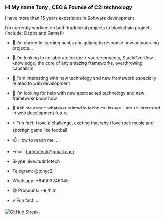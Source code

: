 ### Hi My name Tony , CEO & Founde of C2i technology
I have more than 15 years experience in Software development 

 I’m currently working on both traddional projects to blockchain projects (include: Dapps and Gamefi)
- 🌱 I’m currently learning nestjs and golang to response new outsourcing projects...
- 👯 I’m looking to collaborate on open-source projects, StackOverflow knowledge, the core of any amazing frameworks, overthrowing capitalism
- 👯 I'am interesting with new technology and new framework especially related to web development
- 🤔 I’m looking for help with new approached technology and new framewokr know how
- 💬 Ask me about: whatever related to technical issues. i am so interested in web development future 
- ⚡ Fun fact: I love a challenge, exciting that why i love rock music and sportign game like football 


- 📫 How to reach me: ...
- Email: tudnfotech@gmail.com
- Skype: live:.tudnfotech
- Telegram: @tonyc2i
- Whatsapp: +84903246045


- 😄 Pronouns: He /him
- ⚡ Fun fact: ...

[![GitHub Streak](https://github-readme-streak-stats.herokuapp.com?user=tudnfotech&theme=dark)](https://git.io/streak-stats)

